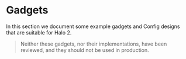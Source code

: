 # Gadgets

In this section we document some example gadgets and Config designs that are suitable for
Halo 2.

> Neither these gadgets, nor their implementations, have been reviewed, and they should
> not be used in production.

